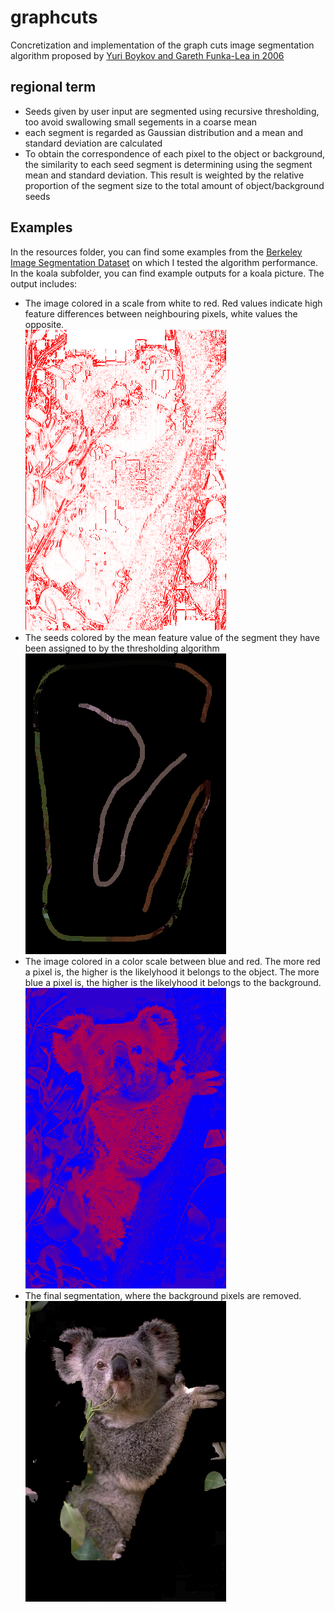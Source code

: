 # graphcuts
Concretization and implementation of the graph cuts image segmentation algorithm proposed by [Yuri Boykov and Gareth Funka-Lea in 2006](https://link.springer.com/article/10.1007/s11263-006-7934-5)

## regional term
- Seeds given by user input are segmented using recursive thresholding, too avoid swallowing small segements in a coarse mean
- each segment is regarded as Gaussian distribution and a mean and standard deviation are calculated
- To obtain the correspondence of each pixel to the object or background, the similarity to each seed segment is determining using the segment mean and standard deviation. This result is weighted by the relative proportion of the segment size to the total amount of object/background seeds

## Examples
In the resources folder, you can find some examples from the [Berkeley Image Segmentation Dataset](https://www2.eecs.berkeley.edu/Research/Projects/CS/vision/bsds/BSDS300/html/dataset/images.html) on which I tested the algorithm performance. In the koala subfolder, you can find example outputs for a koala picture. The output includes:
- The image colored in a scale from white to red. Red values indicate high feature differences between neighbouring pixels, white values the opposite.  
![regional term example](https://github.com/lukas-ruettgers/graphcuts/blob/main/resources/koala/boundary_2500_lambda10_1657533783.4815354.png?raw=true)
- The seeds colored by the mean feature value of the segment they have been assigned to by the thresholding algorithm  
![regional term example](https://github.com/lukas-ruettgers/graphcuts/blob/main/resources/koala/seeds_1657462747.5013611.png?raw=true)
- The image colored in a color scale between blue and red. The more red a pixel is, the higher is the likelyhood it belongs to the object. The more blue a pixel is, the higher is the likelyhood it belongs to the background.  
![regional term example](https://github.com/lukas-ruettgers/graphcuts/blob/main/resources/koala/regional_2sqrt1657524481.615033.png?raw=true)
- The final segmentation, where the background pixels are removed.  
![final segmentation example](https://github.com/lukas-ruettgers/graphcuts/blob/main/resources/koala/result_noise2500_lambda10_1658498193.243594.png?raw=true)
